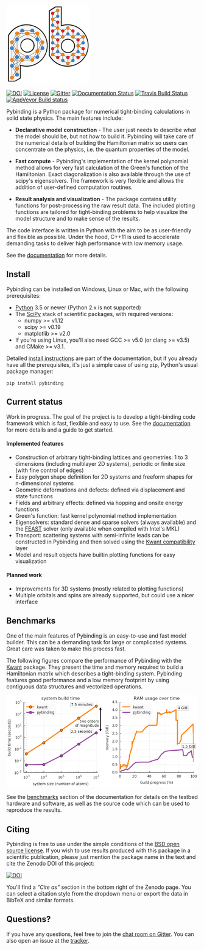 <img src="/docs/pb.png?raw=true" alt="pybinding" width=220px/>

[![DOI](https://zenodo.org/badge/20541/dean0x7d/pybinding.svg)](https://zenodo.org/badge/latestdoi/20541/dean0x7d/pybinding)
[![License](https://img.shields.io/badge/license-BSD-blue.svg?maxAge=2592000)](license.md)
[![Gitter](https://img.shields.io/gitter/room/dean0x7d/pybinding.svg?maxAge=2592000)](https://gitter.im/dean0x7d/pybinding)
[![Documentation Status](https://readthedocs.org/projects/pybinding/badge/?version=stable)](http://docs.pybinding.site/)
[![Travis Build Status](https://travis-ci.org/dean0x7d/pybinding.svg?branch=master)](https://travis-ci.org/dean0x7d/pybinding)
[![AppVeyor Build status](https://ci.appveyor.com/api/projects/status/vd84e6gxixsu9l81/branch/master?svg=true)](https://ci.appveyor.com/project/dean0x7d/pybinding)

Pybinding is a Python package for numerical tight-binding calculations in solid state physics.
The main features include:

* **Declarative model construction** - The user just needs to describe *what* the model should be,
  but not *how* to build it. Pybinding will take care of the numerical details of building the
  Hamiltonian matrix so users can concentrate on the physics, i.e. the quantum properties of the
  model.

* **Fast compute** - Pybinding's implementation of the kernel polynomial method allows for very
  fast calculation of the Green's function of the Hamiltonian. Exact diagonalization is also
  available through the use of scipy's eigensolvers. The framework is very flexible and allows
  the addition of user-defined computation routines.

* **Result analysis and visualization** - The package contains utility functions for post-processing
  the raw result data. The included plotting functions are tailored for tight-binding problems to
  help visualize the model structure and to make sense of the results.

The code interface is written in Python with the aim to be as user-friendly and flexible as
possible. Under the hood, C++11 is used to accelerate demanding tasks to deliver high performance
with low memory usage.

See the [documentation] for more details.

## Install

Pybinding can be installed on Windows, Linux or Mac, with the following prerequisites:

* [Python] 3.5 or newer (Python 2.x is not supported)
* The [SciPy] stack of scientific packages, with required versions:
  * numpy >= v1.12
  * scipy >= v0.19
  * matplotlib >= v2.0
* If you're using Linux, you'll also need GCC >= v5.0 (or clang >= v3.5) and CMake >= v3.1.

Detailed [install instructions] are part of the documentation, but if you already have all the
prerequisites, it's just a simple case of using `pip`, Python's usual package manager:

    pip install pybinding


## Current status

Work in progress. The goal of the project is to develop a tight-binding code framework which is
fast, flexible and easy to use.
See the [documentation] for more details and a guide to get started.

#### Implemented features

* Construction of arbitrary tight-binding lattices and geometries: 1 to 3 dimensions
  (including multilayer 2D systems), periodic or finite size (with fine control of edges)
* Easy polygon shape definition for 2D systems and freeform shapes for n-dimensional systems
* Geometric deformations and defects: defined via displacement and state functions
* Fields and arbitrary effects: defined via hopping and onsite energy functions
* Green's function: fast kernel polynomial method implementation
* Eigensolvers: standard dense and sparse solvers (always available)
  and the [FEAST] solver (only available when compiled with Intel's MKL)
* Transport: scattering systems with semi-infinite leads can be constructed in Pybinding and then
  solved using the [Kwant compatibility] layer
* Model and result objects have builtin plotting functions for easy visualization

#### Planned work

* Improvements for 3D systems (mostly related to plotting functions)
* Multiple orbitals and spins are already supported, but could use a nicer interface


## Benchmarks

One of the main features of Pybinding is an easy-to-use and fast model builder. This can be a
demanding task for large or complicated systems. Great care was taken to make this process fast.

The following figures compare the performance of Pybinding with the [Kwant] package. They present
the time and memory required to build a Hamiltonian matrix which describes a tight-binding system.
Pybinding features good performance and a low memory footprint by using contiguous data structures
and vectorized operations.

<p align="center">
  <img src="/docs/benchmarks/system_build.png?raw=true" alt="Tight-binding model build benchmark"/>
</p>

See the [benchmarks] section of the documentation for details on the testbed hardware and software,
as well as the source code which can be used to reproduce the results.

## Citing

Pybinding is free to use under the simple conditions of the [BSD open source license](license.md).
If you wish to use results produced with this package in a scientific publication, please just
mention the package name in the text and cite the Zenodo DOI of this project:

[![DOI](https://zenodo.org/badge/20541/dean0x7d/pybinding.svg)](https://zenodo.org/badge/latestdoi/20541/dean0x7d/pybinding)

You'll find a *"Cite as"* section in the bottom right of the Zenodo page. You can select a citation
style from the dropdown menu or export the data in BibTeX and similar formats.


## Questions?

If you have any questions, feel free to join the [chat room on Gitter].
You can also open an issue at the [tracker].


[documentation]: http://docs.pybinding.site/
[install instructions]: http://docs.pybinding.site/page/install/index.html
[Python]: https://www.python.org/
[SciPy]: http://www.scipy.org/
[FEAST]: http://www.ecs.umass.edu/~polizzi/feast/index.htm
[Kwant compatibility]: http://docs.pybinding.site/page/advanced/kwant.html
[Kwant]: http://kwant-project.org/
[benchmarks]: http://docs.pybinding.site/page/benchmarks/index.html
[chat room on Gitter]: https://gitter.im/dean0x7d/pybinding
[tracker]: https://github.com/dean0x7d/pybinding/issues

